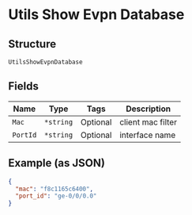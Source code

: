 
# Utils Show Evpn Database

## Structure

`UtilsShowEvpnDatabase`

## Fields

| Name | Type | Tags | Description |
|  --- | --- | --- | --- |
| `Mac` | `*string` | Optional | client mac filter |
| `PortId` | `*string` | Optional | interface name |

## Example (as JSON)

```json
{
  "mac": "f8c1165c6400",
  "port_id": "ge-0/0/0.0"
}
```

